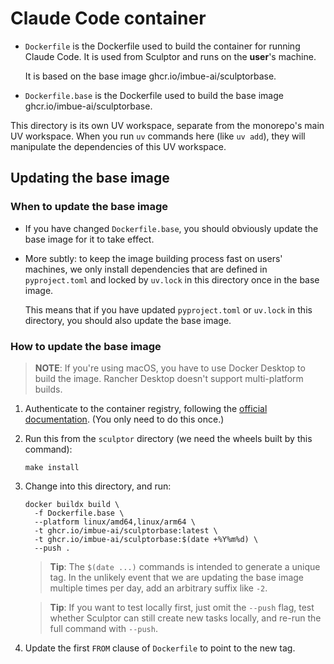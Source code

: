 # Claude Code container

* `Dockerfile` is the Dockerfile used to build the container for running Claude Code.
  It is used from Sculptor and runs on the **user**'s machine.

  It is based on the base image ghcr.io/imbue-ai/sculptorbase.

* `Dockerfile.base` is the Dockerfile used to build the base image ghcr.io/imbue-ai/sculptorbase.

This directory is its own UV workspace,
separate from the monorepo's main UV workspace.
When you run `uv` commands here (like `uv add`),
they will manipulate the dependencies of this UV workspace.

## Updating the base image

### When to update the base image

* If you have changed `Dockerfile.base`,
  you should obviously update the base image for it to take effect.

* More subtly:
  to keep the image building process fast on users' machines,
  we only install dependencies that are defined in `pyproject.toml` and locked by `uv.lock` in this directory once in the base image.

  This means that if you have updated `pyproject.toml` or `uv.lock` in this directory,
  you should also update the base image.

### How to update the base image

> **NOTE**: If you're using macOS, you have to use Docker Desktop to build the image.
> Rancher Desktop doesn't support multi-platform builds.

1.  Authenticate to the container registry,
    following the [official documentation](https://docs.github.com/en/packages/working-with-a-github-packages-registry/working-with-the-container-registry#authenticating-with-a-personal-access-token-classic). (You only need to do this once.)

2.  Run this from the `sculptor` directory (we need the wheels built by this command):

    ```shell
    make install
    ```

3.  Change into this directory, and run:

    ```shell
    docker buildx build \
      -f Dockerfile.base \
      --platform linux/amd64,linux/arm64 \
      -t ghcr.io/imbue-ai/sculptorbase:latest \
      -t ghcr.io/imbue-ai/sculptorbase:$(date +%Y%m%d) \
      --push .
    ```

    > **Tip**: The `$(date ...)` commands is intended to generate a unique tag.
    In the unlikely event that we are updating the base image multiple times per day,
    add an arbitrary suffix like `-2`.

    > **Tip**: If you want to test locally first,
    just omit the `--push` flag,
    test whether Sculptor can still create new tasks locally,
    and re-run the full command with `--push`.

4.  Update the first `FROM` clause of `Dockerfile` to point to the new tag.
